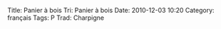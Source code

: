 Title: Panier à bois
 Tri: Panier à bois
 Date: 2010-12-03 10:20
 Category: français
 Tags: P
 Trad: Charpigne
 